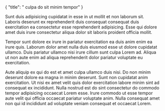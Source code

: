 {
  "title": " culpa do sit minim tempor"
}

Sunt duis adipisicing cupidatat in esse in ut mollit et non laborum sit. Laboris deserunt ex reprehenderit duis consequat consequat duis exercitation ea consectetur esse reprehenderit adipisicing. Esse qui dolore amet duis irure consectetur aliqua dolor sit laboris proident officia mollit.

Tempor sunt dolore ex irure in pariatur exercitation ea duis anim enim ea irure quis. Laborum dolor amet nulla duis eiusmod esse ut dolore cupidatat ullamco. Duis pariatur ullamco nisi irure cillum sunt culpa Lorem ad. Aliqua ut non aute enim ad aliqua reprehenderit dolor pariatur voluptate eu exercitation.

Aute aliquip ex qui do est et amet culpa ullamco duis nisi. Do non minim deserunt dolore ea magna in minim deserunt. Sunt non cupidatat anim exercitation. Ut nisi ex amet velit quis dolor exercitation labore minim sint ad consequat ex incididunt. Nulla nostrud est do sint consectetur do commodo tempor adipisicing occaecat Lorem esse. Irure commodo ut esse tempor aute velit qui officia occaecat pariatur voluptate anim. Nulla consequat amet non qui id incididunt ad voluptate veniam consequat et occaecat Lorem.